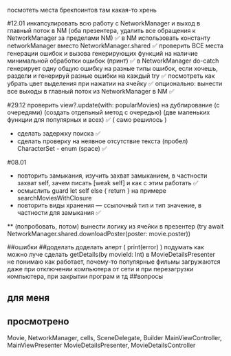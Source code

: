 посмотеть места брекпоинтов там какая-то хрень

#12.01
инкапсулировать всю работу с NetworkManager и выход в главный поток в NM (оба презентера, удалить все обращения к NetworkManager за пределами NM) ✅
в NM использовать константу networkManager вместо NetworkManager.shared ✅
проверить ВСЕ места генерации ошибок и вызова генерирующих функций на наличие минимальной обработки ошибок (принт) ✅
в NetworkManager do-catch генерирует одну общую ошибку на разные типы ошибок, если хочешь, раздели и генерируй разные ошибки на каждый try ✅
посмотреть как убрать цвет выделения при нажатии на ячейку ✅
опционально: вынести все выходы в главный поток из NetworkManager в NM ✅

#29.12
проверить view?.update(with: popularMovies) на дублирование (с очередями) (создать отдельный метод с очередью) (две маленьких функции для популярных и всех) ✅ ( само решилось )
* сделать задержку поиска ✅
* сделать проверку на неявное отсутствие текста (пробел) CharacterSet - enum (space) ✅

#08.01
* повторить замыкания, изучить захват замыканием, в частности захват self, зачем писать [weak self] и как с этим работать ✅
* осмыслить guard let self else { return } на примере searchMoviesWithClosure
* повторить виды хранения — ссылочный тип и тип значение, в частности для замыкания ✅

** (попробовать, потом)
вынести логику из ячейки в презентер (try await NetworkManager.shared.downloadPoster(poster: movie.poster))

##ошибки
##доделать
доделать алерт ( print(error) ) 
подумать как можно луче сделать getDetails(by movieId: Int) в MovieDetailsPresenter
не понимаю как работает, почему-то популярные фильмы загружаются даже при отключении компьютера от сети и при перезагрузки компьютера, при закрытии програм и тд
##вопросы

## для меня
## просмотрено
Movie, NetworkManager, cells, SceneDelegate,  Builder
MainViewController, MainViewPresenter
MovieDetailsPresenter, MovieDetailsController
